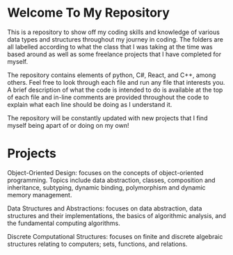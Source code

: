 # Welcome To My Repository
This is a repository to show off my coding skills and knowledge of various data types and structures throughout my journey in coding.
The folders are all labelled according to what the class that I was taking at the time was based around as well as some freelance 
projects that I have completed for myself. 

The repository contains elements of python, C#, React, and C++, among others. Feel free to look through each file and run any file
that interests you. A brief description of what the code is intended to do is available at the top of each file and in-line comments
are provided throughout the code to explain what each line should be doing as I understand it. 

The repository will be constantly updated with new projects that I find myself being apart of or doing on my own!

# Projects
Object-Oriented Design:  focuses on the concepts of object-oriented programming. Topics include data abstraction, classes, 
composition and inheritance, subtyping, dynamic binding, polymorphism and dynamic memory management.

Data Structures and Abstractions: focuses on data abstraction, data structures and their implementations, the basics of 
algorithmic analysis, and the fundamental computing algorithms.

Discrete Computational Structures: focuses on finite and discrete algebraic structures relating to computers; sets, functions, 
and relations.
